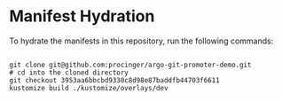 
# Manifest Hydration

To hydrate the manifests in this repository, run the following commands:

```shell

git clone git@github.com:procinger/argo-git-promoter-demo.git
# cd into the cloned directory
git checkout 3953aa6bbcbd9330c8d98e87baddfb44703f6611
kustomize build ./kustomize/overlays/dev
```